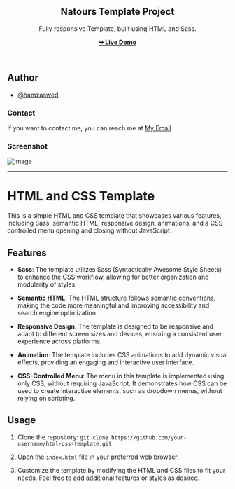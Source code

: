 <div align="center">

  <br />
  <br />

  <h2 align="center">Natours Template Project</h2>

  Fully responsive Template, built using HTML and Sass.

  <a href="https://hamzaswed.github.io/natours-template/"><strong>➥ Live Demo</strong></a>

</div>

<br />

## Author

- [@hamzaswed](https://github.com/hamzaswed)

### Contact

If you want to contact me, you can reach me at [My Email](hamzaswed66@gmail.com).

### Screenshot

![image](https://github.com/hamzaswed/natours-template/assets/81015655/5a291098-d9a2-40ec-8b1e-986397457483)

---

# HTML and CSS Template

This is a simple HTML and CSS template that showcases various features, including Sass, semantic HTML, responsive design, animations, and a CSS-controlled menu opening and closing without JavaScript.

## Features

- **Sass**: The template utilizes Sass (Syntactically Awesome Style Sheets) to enhance the CSS workflow, allowing for better organization and modularity of styles.

- **Semantic HTML**: The HTML structure follows semantic conventions, making the code more meaningful and improving accessibility and search engine optimization.

- **Responsive Design**: The template is designed to be responsive and adapt to different screen sizes and devices, ensuring a consistent user experience across platforms.

- **Animation**: The template includes CSS animations to add dynamic visual effects, providing an engaging and interactive user interface.

- **CSS-Controlled Menu**: The menu in this template is implemented using only CSS, without requiring JavaScript. It demonstrates how CSS can be used to create interactive elements, such as dropdown menus, without relying on scripting.

## Usage

1. Clone the repository: `git clone https://github.com/your-username/html-css-template.git`

2. Open the `index.html` file in your preferred web browser.

3. Customize the template by modifying the HTML and CSS files to fit your needs. Feel free to add additional features or styles as desired.



